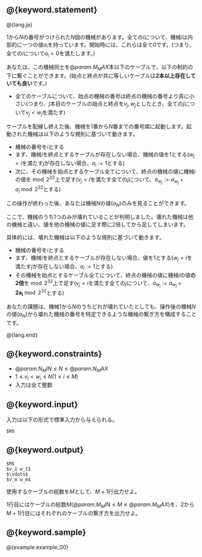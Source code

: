 ## @{keyword.statement}

@{lang.ja}

$1$から$N$の番号がつけられた$N$個の機械があります。全ての$i$について、機械$i$は内部的に一つの値$a_i$を持っています。開始時には、これらは全て$0$です。(つまり、全ての$i$について$a_i=0$を満たします。)

あなたは、この機械同士を$@{param.M_MAX}$本以下のケーブルで、以下の制約の下に繋ぐことができます。(始点と終点が共に等しいケーブルは**2本以上存在していても良い**です。)

- 全てのケーブルについて、始点の機械の番号は終点の機械の番号より真に小さい(つまり、$j$本目のケーブルの始点と終点を$v_j,w_j$としたとき、全ての$j$について$v_j<w_j$を満たす)

ケーブルを配線し終えた後、機械を$1$番から$N$番までの番号順に起動します。起動された機械は以下のような規則に基づいて動きます。

- 機械の番号を$i$とする
- まず、機械$i$を終点とするケーブルが存在しない場合、機械の値を$1$とする($w_j=i$を満たす$j$が存在しない場合、$a_i:=1$とする)
- 次に、その機械を始点とするケーブル全てについて、終点の機械の値に機械$i$の値を$\bmod 2^{32}$上で足す($v_j=i$を満たす全ての$j$について、$a_{w_j}:=a_{w_j}+a_i \bmod 2^{32}$とする)

この操作が終わった後、あなたは機械$N$の値($a_N$)のみを見ることができます。

ここで、機械のうち1つのみが壊れていることが判明しました。壊れた機械は他の機械と違い、値を他の機械の値に足す際に2倍してから足してしまいます。

具体的には、壊れた機械は以下のような規則に基づいて動きます。

- 機械の番号を$i$とする
- まず、機械$i$を終点とするケーブルが存在しない場合、値を$1$とする($w_j=i$を満たす$j$が存在しない場合、$a_i:=1$とする)
- その機械を始点とするケーブル全てについて、終点の機械の値に機械$i$の値**の2倍**を$\bmod 2^{32}$上で足す($v_j=i$を満たす全ての$j$について、$a_{w_j}:=a_{w_j}+\mathbf{2a_i} \bmod 2^{32}$とする)

あなたの課題は、機械$1$から$N$のうちどれが壊れていたとしても、操作後の機械$N$の値($a_N$)から壊れた機械の番号を特定できるような機械の繋ぎ方を構成することです。

@{lang.end}

## @{keyword.constraints}

- $@{param.N_MIN} \leq N \leq @{param.N_MAX}$
- $1 \leq v_i < w_i \leq N(1 \leq i \leq M)$
- 入力は全て整数

## @{keyword.input}

入力は以下の形式で標準入力から与えられる。
```
$N$
```

## @{keyword.output}

```
$M$
$v_1 w_1$
$\vdots$
$v_m w_m$
```
使用するケーブルの総数を$M$として、$M+1$行出力せよ。

$1$行目にはケーブルの総数$M$($@{param.M_MIN} \leq M \leq @{param.M_MAX}$)を、$2$から$M+1$行目にはそれぞれのケーブルの繋ぎ方を出力せよ。

## @{keyword.sample}

@{example.example_00}
